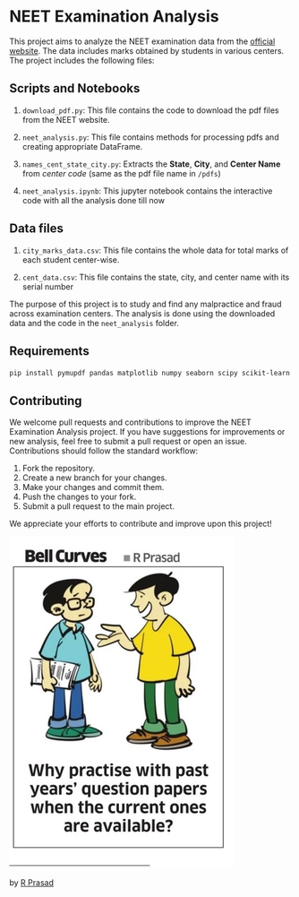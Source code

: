 # NEET Examination Analysis

This project aims to analyze the NEET examination data from the [official website](https://neet.ntaonline.in/frontend/web/common-scorecard/index). The data includes marks obtained by students in various centers. The project includes the following files:

## Scripts and Notebooks

1. `download_pdf.py`: This file contains the code to download the pdf files from the NEET website.

2. `neet_analysis.py`: This file contains methods for processing pdfs and creating appropriate DataFrame.

3. `names_cent_state_city.py`: Extracts the **State**, **City**, and **Center Name** from *center code* (same as the pdf file name in `/pdfs`)

4. `neet_analysis.ipynb`: This jupyter notebook contains the interactive code with all the analysis done till now

## Data files 

1. `city_marks_data.csv`: This file contains the whole data for total marks of each student center-wise.

2. `cent_data.csv`: This file contains the state, city, and center name with its serial number

The purpose of this project is to study and find any malpractice and fraud across examination centers. The analysis is done using the downloaded data and the code in the `neet_analysis` folder.
## Requirements

`pip install pymupdf pandas matplotlib numpy seaborn scipy scikit-learn`

## Contributing

We welcome pull requests and contributions to improve the NEET Examination Analysis project. If you have suggestions for improvements or new analysis, feel free to submit a pull request or open an issue. Contributions should follow the standard workflow:

1. Fork the repository.
2. Create a new branch for your changes.
3. Make your changes and commit them.
4. Push the changes to your fork.
5. Submit a pull request to the main project.

We appreciate your efforts to contribute and improve upon this project!

![comicinfo](imgs/comic.jpg "by R Prasad") 

by [R Prasad](https://x.com/rprasad66)